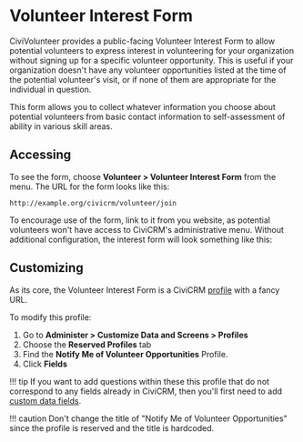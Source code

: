 # Volunteer Interest Form

CiviVolunteer provides a public-facing Volunteer Interest Form to allow potential volunteers to express interest in volunteering for your organization without signing up for a specific volunteer opportunity. This is useful if your organization doesn't have any volunteer opportunities listed at the time of the potential volunteer's visit, or if none of them are appropriate for the individual in question.

This form allows you to collect whatever information you choose about potential volunteers from basic contact information to self-assessment of ability in various skill areas.

## Accessing

To see the form, choose **Volunteer > Volunteer Interest Form** from the menu. The URL for the form looks like this:

`http://example.org/civicrm/volunteer/join`

To encourage use of the form, link to it from you website, as potential volunteers won't have access to CiviCRM's administrative menu. Without additional configuration, the interest form will look something like this:

## Customizing

As its core, the Volunteer Interest Form is a CiviCRM [profile](https://docs.civicrm.org/user/en/stable/organising-your-data/profiles/) with a fancy URL.


To modify this profile:

1. Go to **Administer > Customize Data and Screens > Profiles**
1. Choose the **Reserved Profiles** tab
1. Find the **Notify Me of Volunteer Opportunities** Profile.
1. Click **Fields**

!!! tip
    If you want to add questions within these this profile that do not correspond to any fields already in CiviCRM, then you'll first need to add [custom data fields](../custom-data).

!!! caution
    Don't change the title of "Notify Me of Volunteer Opportunities" since the profile is reserved and the title is hardcoded.




